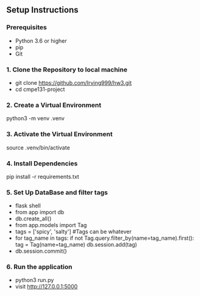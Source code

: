 ## Setup Instructions

### Prerequisites
- Python 3.6 or higher
- pip 
- Git 

### 1. Clone the Repository to local machine
- git clone https://github.com/Irving999/hw3.git
- cd cmpe131-project
  
### 2. Create a Virtual Environment
python3 -m venv .venv

### 3. Activate the Virtual Environment
source .venv/bin/activate

### 4. Install Dependencies
pip install -r requirements.txt

### 5. Set Up DataBase and filter tags
- flask shell
- from app import db
- db.create_all()
- from app.models import Tag
- tags = ['spicy', 'salty']    #Tags can be whatever
- for tag_name in tags:
    if not Tag.query.filter_by(name=tag_name).first():
        tag = Tag(name=tag_name)
        db.session.add(tag)
- db.session.commit()

### 6. Run the application 
- python3 run.py
- visit http://127.0.0.1:5000
